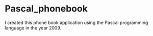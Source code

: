 # Pascal_phonebook

I created this phone book application using the Pascal programming language in the year 2009.

